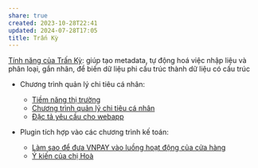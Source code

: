 ```yaml
---
share: true
created: 2023-10-28T22:41
updated: 2024-07-28T17:05
title: Trấn Kỳ
---
```

[Tính năng của Trấn Kỳ](../../%F0%9F%93%9CT%C3%A0i%20nguy%C3%AAn/Quang%20c%E1%BA%A3nh%20th%E1%BB%8B%20tr%C6%B0%E1%BB%9Dng/Ch%C6%B0%C6%A1ng%20tr%C3%ACnh%20qu%E1%BA%A3n%20l%C3%BD%20ti%E1%BB%81n/5%20T%C3%AAn%20ch%C6%B0%C6%A1ng%20tr%C3%ACnh/Tr%E1%BA%A5n%20K%E1%BB%B3%20(quang%20c%E1%BA%A3nh%20th%E1%BB%8B%20tr%C6%B0%E1%BB%9Dng).md): giúp tạo metadata, tự động hoá việc nhập liệu và phân loại, gắn nhãn, để biến dữ liệu phi cấu trúc thành dữ liệu có cấu trúc

- Chương trình quản lý chi tiêu cá nhân: 
    - [Tiềm năng thị trường](./Ch%C6%B0%C6%A1ng%20tr%C3%ACnh%20qu%E1%BA%A3n%20l%C3%BD%20chi%20ti%C3%AAu%20c%C3%A1%20nh%C3%A2n/Ti%E1%BB%81m%20n%C4%83ng%20th%E1%BB%8B%20tr%C6%B0%E1%BB%9Dng.md)
    - [Chương trình quản lý chi tiêu cá nhân](./Ch%C6%B0%C6%A1ng%20tr%C3%ACnh%20qu%E1%BA%A3n%20l%C3%BD%20chi%20ti%C3%AAu%20c%C3%A1%20nh%C3%A2n/index.md)
    - [Đặc tả yêu cầu cho webapp](./Ch%C6%B0%C6%A1ng%20tr%C3%ACnh%20qu%E1%BA%A3n%20l%C3%BD%20chi%20ti%C3%AAu%20c%C3%A1%20nh%C3%A2n/%C4%90%E1%BA%B7c%20t%E1%BA%A3%20y%C3%AAu%20c%E1%BA%A7u%20cho%20webapp.md)

- Plugin tích hợp vào các chương trình kế toán: 
    - [Làm sao để đưa VNPAY vào luồng hoạt động của cửa hàng](./Plugin%20t%C3%ADch%20h%E1%BB%A3p%20v%C3%A0o%20c%C3%A1c%20ch%C6%B0%C6%A1ng%20tr%C3%ACnh%20k%E1%BA%BF%20to%C3%A1n/L%C3%A0m%20sao%20%C4%91%E1%BB%83%20%C4%91%C6%B0a%20VNPAY%20v%C3%A0o%20lu%E1%BB%93ng%20ho%E1%BA%A1t%20%C4%91%E1%BB%99ng%20c%E1%BB%A7a%20c%E1%BB%ADa%20h%C3%A0ng.md)
    - [Ý kiến của chị Hoà](./Plugin%20t%C3%ADch%20h%E1%BB%A3p%20v%C3%A0o%20c%C3%A1c%20ch%C6%B0%C6%A1ng%20tr%C3%ACnh%20k%E1%BA%BF%20to%C3%A1n/%C3%9D%20ki%E1%BA%BFn%20c%E1%BB%A7a%20ch%E1%BB%8B%20Ho%C3%A0.md)


